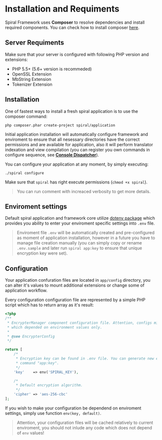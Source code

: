 # Installation and Requiments
Spiral Framework uses **Composer** to resolve dependencies and install required components. You can check how to install composer [here](https://getcomposer.org/download/).

## Server Requiments
Make sure that your server is configured with following PHP version and extensions:
* PHP 5.5+ (5.6+ version is recommeded)
* OpenSSL Extension
* MbString Extension
* Tokenizer Extension

## Installation
One of fastest ways to install a fresh spiral application is to use the composer command:

```
php composer.phar create-project spiral/application
```

Initial application installation will automatically configure framework and enviroment to ensure that all nesessary directories have the correct permissions and are available for application, also it will perform translator indexation and view compilation (you can register you own commands in configure sequence, see [**Console Dispatcher**](/console/commands.md)).

You can configure your application at any moment, by simply executing:

```
./spiral configure
```

Make sure that `spiral` has right execute permissions (`chmod +x spiral`).

> You can run comment with increaced verbosity to get more details.

## Enviroment settings
Default spiral application and framework core utilize [dotenv package](https://github.com/vlucas/phpdotenv) which provides you ability to enter your enviroment specific settings into `.env` file.

> Enviroment file `.env` will be automatically created and pre-configured as moment of application installation, however in a future you have to manage file creation manually (you can simply copy or rename `.env.sample` and later run `spiral app:key` to ensure that unique encryption key were set).

## Configuration
Your application confuration files are located in `app/config` directory, you can alter it's values to mount additional extensions or change some of application workflow.

Every configuration configuration file are represented by a simple PHP script which has to return array as it's result:

```php
<?php
/**
 * EncrypterManager component configuration file. Attention, configs might include runtime code
 * which depended on environment values only.
 *
 * @see EncrypterConfig
 */

return [
    /*
     * Encryption key can be found in .env file. You can generate new encryption key via console
     * command "app:key".
     */
    'key'    => env('SPIRAL_KEY'),

    /*
     * Default encryption algorithm.
     */
    'cipher' => 'aes-256-cbc'
];
```

If you wish to make your configuration be dependend on enviroment settings, simply use function `env(key, default)`.

> Attention, your configuration files will be cached relatively to current enviroment, you should not inlude any code which does not depend of `env` values!
